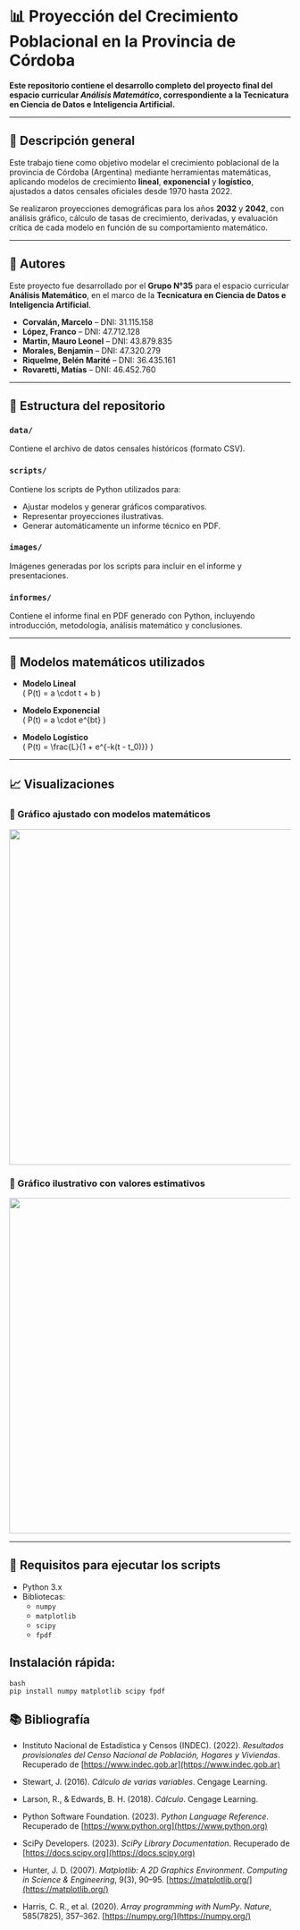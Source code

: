 # 📊 Proyección del Crecimiento Poblacional en la Provincia de Córdoba

**Este repositorio contiene el desarrollo completo del proyecto final del espacio curricular _Análisis Matemático_, correspondiente a la Tecnicatura en Ciencia de Datos e Inteligencia Artificial.**

---

## 📌 Descripción general

Este trabajo tiene como objetivo modelar el crecimiento poblacional de la provincia de Córdoba (Argentina) mediante herramientas matemáticas, aplicando modelos de crecimiento **lineal**, **exponencial** y **logístico**, ajustados a datos censales oficiales desde 1970 hasta 2022.

Se realizaron proyecciones demográficas para los años **2032** y **2042**, con análisis gráfico, cálculo de tasas de crecimiento, derivadas, y evaluación crítica de cada modelo en función de su comportamiento matemático.

---


## 👥 Autores

Este proyecto fue desarrollado por el **Grupo N°35** para el espacio curricular **Análisis Matemático**, en el marco de la **Tecnicatura en Ciencia de Datos e Inteligencia Artificial**.

- **Corvalán, Marcelo** – DNI: 31.115.158  
- **López, Franco** – DNI: 47.712.128  
- **Martin, Mauro Leonel** – DNI: 43.879.835  
- **Morales, Benjamín** – DNI: 47.320.279  
- **Riquelme, Belén Marité** – DNI: 36.435.161  
- **Rovaretti, Matías** – DNI: 46.452.760

---

## 📁 Estructura del repositorio

### `data/`
Contiene el archivo de datos censales históricos (formato CSV).

### `scripts/`
Contiene los scripts de Python utilizados para:

- Ajustar modelos y generar gráficos comparativos.
- Representar proyecciones ilustrativas.
- Generar automáticamente un informe técnico en PDF.

### `images/`
Imágenes generadas por los scripts para incluir en el informe y presentaciones.

### `informes/`
Contiene el informe final en PDF generado con Python, incluyendo introducción, metodología, análisis matemático y conclusiones.

---

## 🧠 Modelos matemáticos utilizados

- **Modelo Lineal**  
  \( P(t) = a \cdot t + b \)

- **Modelo Exponencial**  
  \( P(t) = a \cdot e^{bt} \)

- **Modelo Logístico**  
  \( P(t) = \frac{L}{1 + e^{-k(t - t_0)}} \)

---

## 📈 Visualizaciones

### 📌 Gráfico ajustado con modelos matemáticos

<img src="images/grafico_modelos_ajustados.png" width="600">

### 📌 Gráfico ilustrativo con valores estimativos

<img src="images/grafico_modelos_ilustrativos.png" width="600">

---

## 🔧 Requisitos para ejecutar los scripts

- Python 3.x
- Bibliotecas:
  - `numpy`
  - `matplotlib`
  - `scipy`
  - `fpdf`

## Instalación rápida:

```
bash
pip install numpy matplotlib scipy fpdf

```

## 📚 Bibliografía

- Instituto Nacional de Estadística y Censos (INDEC). (2022). *Resultados provisionales del Censo Nacional de Población, Hogares y Viviendas*. Recuperado de [https://www.indec.gob.ar](https://www.indec.gob.ar)

- Stewart, J. (2016). *Cálculo de varias variables*. Cengage Learning.

- Larson, R., & Edwards, B. H. (2018). *Cálculo*. Cengage Learning.

- Python Software Foundation. (2023). *Python Language Reference*. Recuperado de [https://www.python.org](https://www.python.org)

- SciPy Developers. (2023). *SciPy Library Documentation*. Recuperado de [https://docs.scipy.org](https://docs.scipy.org)

- Hunter, J. D. (2007). *Matplotlib: A 2D Graphics Environment*. *Computing in Science & Engineering*, 9(3), 90–95. [https://matplotlib.org/](https://matplotlib.org/)

- Harris, C. R., et al. (2020). *Array programming with NumPy*. *Nature*, 585(7825), 357–362. [https://numpy.org/](https://numpy.org/)
